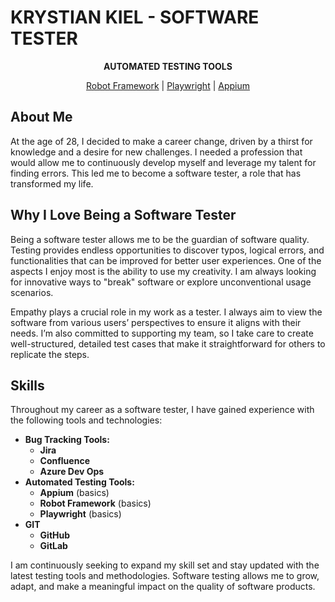 # KRYSTIAN KIEL - SOFTWARE TESTER
<p align="center"><strong>AUTOMATED TESTING TOOLS</strong></p>
<p align="center">
  <a href="https://github.com/KrystianKiel/RobotFrameworkPortf">Robot Framework</a> |
  <a href="https://github.com/KrystianKiel/PlaywrightPythonPortf">Playwright</a> |
  <a href="https://github.com/KrystianKiel/Appium-Behave">Appium</a>
</p>

## About Me
At the age of 28, I decided to make a career change, driven by a thirst for knowledge and a desire for new challenges. I needed a profession that would allow me to continuously develop myself and leverage my talent for finding errors. This led me to become a software tester, a role that has transformed my life.

## Why I Love Being a Software Tester
Being a software tester allows me to be the guardian of software quality. Testing provides endless opportunities to discover typos, logical errors, and functionalities that can be improved for better user experiences. One of the aspects I enjoy most is the ability to use my creativity. I am always looking for innovative ways to "break" software or explore unconventional usage scenarios.

Empathy plays a crucial role in my work as a tester. I always aim to view the software from various users’ perspectives to ensure it aligns with their needs. I’m also committed to supporting my team, so I take care to create well-structured, detailed test cases that make it straightforward for others to replicate the steps.
## Skills
Throughout my career as a software tester, I have gained experience with the following tools and technologies:
- **Bug Tracking Tools:**
  - **Jira**
  - **Confluence**
  - **Azure Dev Ops**
- **Automated Testing Tools:**
  - **Appium** (basics)
  - **Robot Framework** (basics)
  - **Playwright** (basics)
- **GIT**
  - **GitHub**
  - **GitLab**



I am continuously seeking to expand my skill set and stay updated with the latest testing tools and methodologies. Software testing allows me to grow, adapt, and make a meaningful impact on the quality of software products.
